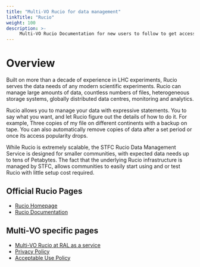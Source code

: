 ```yaml
---
title: "Multi-VO Rucio for data management"
linkTitle: "Rucio"
weight: 100
description: >-
     Multi-VO Rucio Documentation for new users to follow to get access to, and use Rucio.
---
```


# Overview

Built on more than a decade of experience in LHC experiments, Rucio serves the data needs of any modern scientific experiments. Rucio can manage large amounts of data, countless numbers of files, heterogeneous storage systems, globally distributed data centres, monitoring and analytics.

Rucio allows you to manage your data with expressive statements. You to say what you want, and let Rucio figure out the details of how to do it. For example, Three copies of my file on different continents with a backup on tape. You can also automatically remove copies of data after a set period or once its access popularity drops.

While Rucio is extremely scalable, the STFC Rucio Data Management Service is designed for smaller communities, with expected data needs up to tens of Petabytes. The fact that the underlying Rucio infrastructure is managed by STFC, allows communities to easily start using and or test Rucio with little setup cost required.

## Official Rucio Pages

- [Rucio Homepage](https://rucio.cern.ch/)
- [Rucio Documentation](https://rucio.cern.ch/documentation/)

## Multi-VO specific pages

- [Multi-VO Rucio at RAL as a service](https://www.scd.stfc.ac.uk/Pages/SCD-STFC-Rucio-Data-Management-Service.aspx)
- [Privacy Policy](https://www.scd.stfc.ac.uk/Pages/STFC-Rucio-Privacy-Notice.aspx)
- [Acceptable Use Policy](https://www.scd.stfc.ac.uk/Pages/STFC-Rucio-Acceptable-Use-Policy.aspx)





